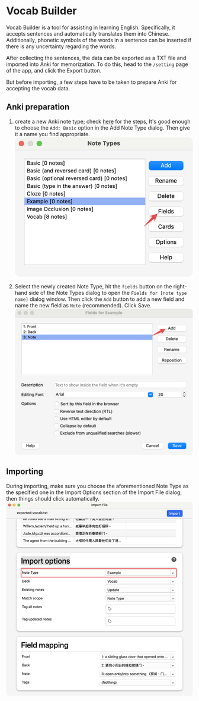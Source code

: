 # Vocab Builder

Vocab Builder is a tool for assisting in learning English. Specifically, it accepts sentences and automatically translates them into Chinese. Additionally, phonetic symbols of the words in a sentence can be inserted if there is any uncertainty regarding the words.

After collecting the sentences, the data can be exported as a TXT file and imported into Anki for memorization. To do this, head to the `/setting` page of the app, and click the Export button.

But before importing, a few steps have to be taken to prepare Anki for accepting the vocab data.

## Anki preparation

1. create a new Anki note type; check [here](https://docs.ankiweb.net/editing.html#:~:text=To%20create%20a%20new%20type%20of%20note%2C%20choose%20Tools%20%E2%86%92%20Manage%20Note%20Types%20from%20the%20main%20Anki%20window.%20Then%20click%20%22Add%22%20to%20add%20a%20new%20type%20of%20note.%20You%20will%20now%20see%20another%20screen%20that%20gives%20you%20a%20choice%20of%20note%20types%20to%20base%20the%20new%20type%20on.) for the steps, It's good enough to choose the `Add: Basic` option in the Add Note Type dialog. Then give it a name you find appropriate.
   ![new Note Type](./assets/img-1.png)

2. Select the newly created Note Type, hit the `fields` button on the right-hand side of the Note Types dialog to open the `Fields for [note type name]` dialog window. Then click the `Add` button to add a new field and name the new field as `Note` (recommended). Click Save.
   ![add a note field](./assets/img-2.png)

## Importing

During importing, make sure you choose the aforementioned Note Type as the specified one in the Import Options section of the Import File dialog, then things should click automatically.
![choose the right Note Type](./assets/img-3.png)
